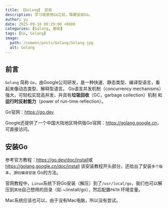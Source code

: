 ```yaml
---
title: 【Golang】 安装
description: 学习或使用Go之前，需要安装Go。
author: yu
date: 2025-09-10 09:29:00 +0800
categories: [Golang, 基础]
tags: [Go, Golang]
image:
  path: /common/posts/Golang/Golang.jpg
  alt: Golang
---
```



## 前言

`Golang` 简称 `Go`，由Google公司研发，是一种快速、静态类型、编译型语言，看起来像动态类型、解释型语言。
Go语言并发机制（concurrency mechanisms）强大，可轻松实现高并发，并具有**垃圾回收**（GC，garbage collection）机制 和 **运行时反射能力**（power of run-time reflection）。

Go官网：<a href="https://go.dev/" target="_blank">https://go.dev</a>

Google还提供了一个中国大陆地区特供版Go官网：<a href="https://golang.google.cn/" target="_blank">https://golang.google.cn</a>，可直接访问。

## 安装Go

参考官方教程：<a href="https://go.dev/doc/install" target="_blank">https://go.dev/doc/install</a>或
<a href="https://golang.google.cn/doc/install" target="_blank">https://golang.google.cn/doc/install</a>
该安装教程开头部分，还给出了安装`多个版本`、`源码编译安装` Go的方法。

官网教程中，`Linux`系统下将Go安装（解压）到了`/usr/local/go`，我们也可以解压到`其他`自己想用的目录（如 ~/install/go），然后配置`PATH` 环境变量。

Mac系统应该也可以，由于没有Mac电脑，所以没有尝试。

